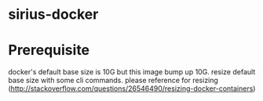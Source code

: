 # sirius-docker

# Prerequisite
docker's default base size is 10G but this image bump up 10G. 
resize default base size with some cli commands.
please reference for resizing (http://stackoverflow.com/questions/26546490/resizing-docker-containers)
